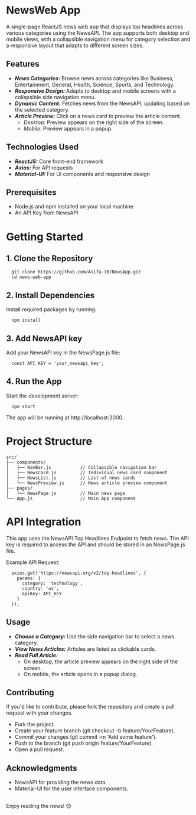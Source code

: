 # NewsWeb App
A single-page ReactJS news web app that displays top headlines across various categories using the NewsAPI. The app supports both desktop and mobile views, with a collapsible navigation menu for category selection and a responsive layout that adapts to different screen sizes.

## Features
* ***News Categories:*** Browse news across categories like Business, Entertainment, General, Health, Science, Sports, and Technology.
* ***Responsive Design:*** Adapts to desktop and mobile screens with a collapsible side navigation menu.
* ***Dynamic Content:*** Fetches news from the NewsAPI, updating based on the selected category.
* ***Article Preview:*** Click on a news card to preview the article content.
  * _Desktop:_ Preview appears on the right side of the screen.
  * _Mobile:_ Preview appears in a popup.

## Technologies Used
* ***ReactJS:*** Core front-end framework
* ***Axios:*** For API requests
* ***Material-UI:*** For UI components and responsive design

## Prerequisites
* Node.js and npm installed on your local machine
* An API Key from NewsAPI



# Getting Started
## 1. Clone the Repository
```
  git clone https://github.com/Asifa-10/NewsApp.git
  cd news-web-app
```
## 2. Install Dependencies
Install required packages by running:
```
  npm install
```
## 3. Add NewsAPI key
Add your NewsAPI key in the NewsPage.js file:
```
  const API_KEY = 'your_newsapi_key';
```
## 4. Run the App
Start the development server:
```
  npm start
```
The app will be running at http://localhost:3000.



# Project Structure
```
src/
├── components/
│   ├── NavBar.js           // Collapsible navigation bar
│   ├── NewsCard.js         // Individual news card component
│   ├── NewsList.js         // List of news cards
│   └── NewsPreview.js      // News article preview component
├── pages/
│   └── NewsPage.js         // Main news page
└── App.js                  // Main App component
```


# API Integration
This app uses the NewsAPI Top Headlines Endpoint to fetch news. The API key is required to access the API and should be stored in an NewsPage.js file.

Example API Request:
```
  axios.get('https://newsapi.org/v2/top-headlines', {
    params: {
      category: 'technology',
      country: 'us',
      apiKey: API_KEY
    }
  });
```

## Usage
* ***Choose a Category:*** Use the side navigation bar to select a news category.
* ***View News Articles:*** Articles are listed as clickable cards.
* ***Read Full Article:***
  * On desktop, the article preview appears on the right side of the screen.
  * On mobile, the article opens in a popup dialog.
 
## Contributing
If you'd like to contribute, please fork the repository and create a pull request with your changes.
* Fork the project.
* Create your feature branch (git checkout -b feature/YourFeature).
* Commit your changes (git commit -m 'Add some feature').
* Push to the branch (git push origin feature/YourFeature).
* Open a pull request.

## Acknowledgments
* NewsAPI for providing the news data.
* Material-UI for the user interface components.

## 
Enjoy reading the news! 😊
